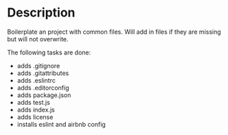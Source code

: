 # Description

Boilerplate an project with common files. Will add in files if they are missing but will not overwrite.

The following tasks are done:

- adds .gitignore
- adds .gitattributes
- adds .eslintrc
- adds .editorconfig
- adds package.json
- adds test.js
- adds index.js
- adds license
- installs eslint and airbnb config
